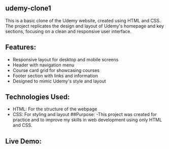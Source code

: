 ## udemy-clone1
This is a basic clone of the Udemy website, created using HTML and CSS. The project replicates the design and layout of Udemy's homepage and key sections, focusing on a clean and responsive user interface.

## Features:
- Responsive layout for desktop and mobile screens
- Header with navigation menu
- Course card grid for showcasing courses
- Footer section with links and information
- Designed to mimic Udemy's style and layout

## Technologies Used:
- HTML: For the structure of the webpage
- CSS: For styling and layout
##Purpose:
-This project was created for practice and to improve my skills in web development using only HTML and CSS.

## Live Demo:

